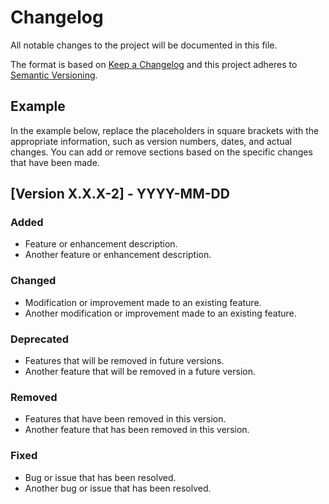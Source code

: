 # Changelog

All notable changes to the project will be documented in this file.

The format is based on [Keep a Changelog](https://keepachangelog.com/en/1.0.0/) and this project adheres to [Semantic Versioning](https://semver.org/spec/v2.0.0.html).




## Example

In the example below, replace the placeholders in square brackets with the appropriate information, such as version numbers, dates, and actual changes. You can add or remove sections based on the specific changes that have been made.

## [Version X.X.X-2] - YYYY-MM-DD

### Added

- Feature or enhancement description.
- Another feature or enhancement description.

### Changed
- Modification or improvement made to an existing feature.
- Another modification or improvement made to an existing feature.

### Deprecated
- Features that will be removed in future versions.
- Another feature that will be removed in a future version.

### Removed
- Features that have been removed in this version.
- Another feature that has been removed in this version.

### Fixed
- Bug or issue that has been resolved.
- Another bug or issue that has been resolved.
